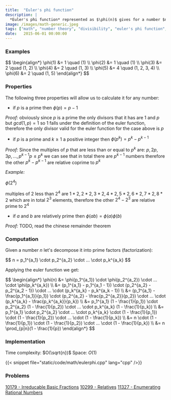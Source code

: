 ```yaml
---
title:  "Euler's phi function"
description: |
  *Euler's phi function* represented as $\phi(n)$ gives for a number $n$ the number of coprimes in the range $[1..n]$, in other words the quantity numbers in the range $[1..n]$ whose greatest common divisor with $n$ is the unity. In this article I try to explain how it works and implement it in C++.
image: /images/math-generic.jpeg
tags: ["math", "number theory", "divisibility", "euler's phi function", "prime numbers", "greatest common divisor", "gcd"]
date:   2015-06-01 00:00:00
---
```


### Examples

<div>$$
\begin{align*}
\phi(1) &= 1 \quad (1) \\
\phi(2) &= 1 \quad (1) \\
\phi(3) &= 2 \quad (1, 2) \\
\phi(4) &= 2 \quad (1, 3) \\
\phi(5) &= 4 \quad (1, 2, 3, 4) \\
\phi(6) &= 2 \quad (1, 5)
\end{align*}
$$</div>

### Properties

The following three properties will allow us to calculate it for any number:

- if $p$ is a prime then $\phi(p) = p - 1$

*Proof:* obviously since $p$ is a prime the only divisors that it has are $1$ and $p$ but $gcd(1, p) = 1$ so $1$ falls under the definition of the euler function, therefore the only divisor valid for the euler function for the case above is $p$

- if $p$ is a prime and $k \geq 1$ a positive integer then $\phi(p^k) = p^k - p^{k-1}$

*Proof:* Since the multiples of $p$ that are less than or equal to $p^k$ are: $p, 2p, 3p, ..., p^{k-1}p \leq p^k$ we can see that in total there are $p^{k-1}$ numbers therefore the other $p^k - p^{k-1}$ are relative coprime to $p^k$

*Example:*

$\phi(2^4)$

multiples of $2$ less than $2^4$ are $1 * 2, 2 * 2, 3 * 2, 4 * 2, 5 * 2, 6 * 2, 7 * 2, 8 * 2$ which are in total $2^3$ elements, therefore the other $2^4 - 2^3$ are relative prime to $2^4$

- if $a$ and $b$ are relatively prime then $\phi(ab) = \phi(a)\phi(b)$

*Proof:* TODO, read the chinese remainder theorem

### Computation

Given a number $n$ let's decompose it into prime factors (factorization):

<div>$$
n = p_1^{a_1} \cdot p_2^{a_2} \cdot ... \cdot p_k^{a_k}
$$</div>

Applying the euler function we get:

<div>$$
\begin{align*}
\phi(n) &= \phi(p_1^{a_1}) \cdot \phi(p_2^{a_2}) \cdot ... \cdot \phi(p_k^{a_k}) \\
&= (p_1^{a_1} - p_1^{a_1 - 1}) \cdot (p_2^{a_2} - p_2^{a_2 - 1}) \cdot ... \cdot (p_k^{a_k} - p_k^{a_k - 1}) \\
&= (p_1^{a_1} - \frac{p_1^{a_1}}{p_1}) \cdot (p_2^{a_2} - \frac{p_2^{a_2}}{p_2}) \cdot ... \cdot (p_k^{a_k} - \frac{p_k^{a_k}}{p_k}) \\
&= p_1^{a_1} (1 - \frac{1}{p_1}) \cdot p_2^{a_2} (1 - \frac{1}{p_2}) \cdot ... \cdot p_k^{a_k} (1 - \frac{1}{p_k}) \\
&= p_1^{a_1} \cdot p_2^{a_2} \cdot ... \cdot p_k^{a_k} \cdot (1 - \frac{1}{p_1}) \cdot (1 - \frac{1}{p_2}) \cdot ... \cdot (1 - \frac{1}{p_k}) \\
&= n \cdot (1 - \frac{1}{p_1}) \cdot (1 - \frac{1}{p_2}) \cdot ... \cdot (1 - \frac{1}{p_k}) \\
&= n \prod_{p|n}(1 - \frac{1}{p})
\end{align*}
$$</div>

### Implementation

Time complexity: $O(\sqrt{n})$
Space: $O(1)$

{{< snippet file="static/code/math/eulerphi.cpp" lang="cpp" />}}

### Problems
[10179 - Irreducable Basic Fractions](http://uva.onlinejudge.org/index.php?option=onlinejudge&page=show_problem&problem=1120)
[10299 - Relatives](http://uva.onlinejudge.org/index.php?option=onlinejudge&page=show_problem&problem=1240)
[11327 - Enumerating Rational Numbers](https://uva.onlinejudge.org/index.php?option=com_onlinejudge&Itemid=8&page=show_problem&problem=2302)

